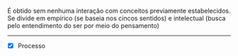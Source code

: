 É obtido sem nenhuma interação com conceitos previamente estabelecidos. Se divide em empírico (se baseia nos cincos sentidos) e intelectual (busca pelo entendimento do ser por meio do pensamento)



---

- [x] Processo